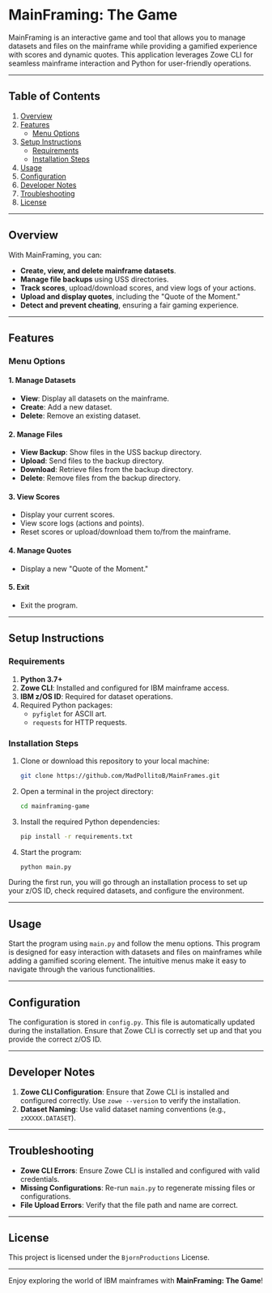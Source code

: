 # MainFraming: The Game

MainFraming is an interactive game and tool that allows you to manage datasets and files on the mainframe while providing a gamified experience with scores and dynamic quotes. This application leverages Zowe CLI for seamless mainframe interaction and Python for user-friendly operations.

---

## Table of Contents

1. [Overview](#overview)
2. [Features](#features)
    - [Menu Options](#menu-options)
3. [Setup Instructions](#setup-instructions)
    - [Requirements](#requirements)
    - [Installation Steps](#installation-steps)
4. [Usage](#usage)
5. [Configuration](#configuration)
6. [Developer Notes](#developer-notes)
7. [Troubleshooting](#troubleshooting)
8. [License](#license)

---

## Overview

With MainFraming, you can:
- **Create, view, and delete mainframe datasets**.
- **Manage file backups** using USS directories.
- **Track scores**, upload/download scores, and view logs of your actions.
- **Upload and display quotes**, including the "Quote of the Moment."
- **Detect and prevent cheating**, ensuring a fair gaming experience.

---

## Features

### Menu Options

#### 1. Manage Datasets
- **View**: Display all datasets on the mainframe.
- **Create**: Add a new dataset.
- **Delete**: Remove an existing dataset.

#### 2. Manage Files
- **View Backup**: Show files in the USS backup directory.
- **Upload**: Send files to the backup directory.
- **Download**: Retrieve files from the backup directory.
- **Delete**: Remove files from the backup directory.

#### 3. View Scores
- Display your current scores.
- View score logs (actions and points).
- Reset scores or upload/download them to/from the mainframe.

#### 4. Manage Quotes
- Display a new "Quote of the Moment."

#### 5. Exit
- Exit the program.

---

## Setup Instructions

### Requirements
1. **Python 3.7+**
2. **Zowe CLI**: Installed and configured for IBM mainframe access.
3. **IBM z/OS ID**: Required for dataset operations.
4. Required Python packages:
   - `pyfiglet` for ASCII art.
   - `requests` for HTTP requests.

### Installation Steps

1. Clone or download this repository to your local machine:
   ```bash
   git clone https://github.com/MadPollitoB/MainFrames.git
   ```
2. Open a terminal in the project directory:
   ```bash
   cd mainframing-game
   ```
3. Install the required Python dependencies:
   ```bash
   pip install -r requirements.txt
   ```
4. Start the program:
   ```bash
   python main.py
   ```

During the first run, you will go through an installation process to set up your z/OS ID, check required datasets, and configure the environment.

---

## Usage

Start the program using `main.py` and follow the menu options. This program is designed for easy interaction with datasets and files on mainframes while adding a gamified scoring element. The intuitive menus make it easy to navigate through the various functionalities.

---

## Configuration

The configuration is stored in `config.py`. This file is automatically updated during the installation. Ensure that Zowe CLI is correctly set up and that you provide the correct z/OS ID.

---

## Developer Notes

1. **Zowe CLI Configuration**:
   Ensure that Zowe CLI is installed and configured correctly. Use `zowe --version` to verify the installation.
2. **Dataset Naming**:
   Use valid dataset naming conventions (e.g., `zXXXXX.DATASET`).

---

## Troubleshooting

- **Zowe CLI Errors**:
  Ensure Zowe CLI is installed and configured with valid credentials.
- **Missing Configurations**:
  Re-run `main.py` to regenerate missing files or configurations.
- **File Upload Errors**:
  Verify that the file path and name are correct.

---

## License

This project is licensed under the `BjornProductions` License.

---

Enjoy exploring the world of IBM mainframes with **MainFraming: The Game**!
